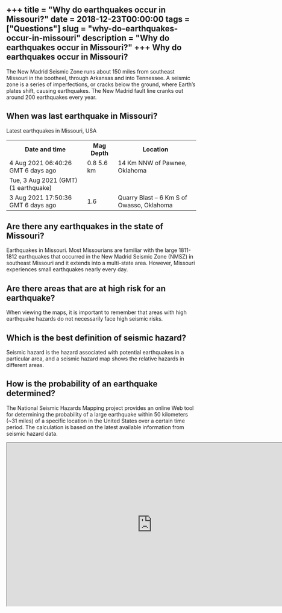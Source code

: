 +++
title = "Why do earthquakes occur in Missouri?"
date = 2018-12-23T00:00:00
tags = ["Questions"]
slug = "why-do-earthquakes-occur-in-missouri"
description = "Why do earthquakes occur in Missouri?"
+++
Why do earthquakes occur in Missouri?
-------------------------------------

The New Madrid Seismic Zone runs about 150 miles from southeast Missouri in the bootheel, through Arkansas and into Tennessee. A seismic zone is a series of imperfections, or cracks below the ground, where Earth’s plates shift, causing earthquakes. The New Madrid fault line cranks out around 200 earthquakes every year.

When was last earthquake in Missouri?
-------------------------------------

Latest earthquakes in Missouri, USA

<table><tr><th>Date and time</th><th>Mag Depth</th><th>Location</th></tr><tr><td>4 Aug 2021 06:40:26 GMT 6 days ago</td><td>0.8 5.6 km</td><td>14 Km NNW of Pawnee, Oklahoma</td></tr><tr><td>Tue, 3 Aug 2021 (GMT) (1 earthquake)</td></tr><tr><td>3 Aug 2021 17:50:36 GMT 6 days ago</td><td>1.6</td><td>Quarry Blast – 6 Km S of Owasso, Oklahoma</td></tr></table>

Are there any earthquakes in the state of Missouri?
---------------------------------------------------

Earthquakes in Missouri. Most Missourians are familiar with the large 1811-1812 earthquakes that occurred in the New Madrid Seismic Zone (NMSZ) in southeast Missouri and it extends into a multi-state area. However, Missouri experiences small earthquakes nearly every day.

Are there areas that are at high risk for an earthquake?
--------------------------------------------------------

When viewing the maps, it is important to remember that areas with high earthquake hazards do not necessarily face high seismic risks.

Which is the best definition of seismic hazard?
-----------------------------------------------

Seismic hazard is the hazard associated with potential earthquakes in a particular area, and a seismic hazard map shows the relative hazards in different areas.

How is the probability of an earthquake determined?
---------------------------------------------------

The National Seismic Hazards Mapping project provides an online Web tool for determining the probability of a large earthquake within 50 kilometers (~31 miles) of a specific location in the United States over a certain time period. The calculation is based on the latest available information from seismic hazard data.

<iframe allow="accelerometer; autoplay; clipboard-write; encrypted-media; gyroscope; picture-in-picture" allowfullscreen="" class="__youtube_prefs__  epyt-is-override  no-lazyload" data-no-lazy="1" data-origheight="433" data-origwidth="770" data-skipgform_ajax_framebjll="" height="433" id="_ytid_82699" loading="lazy" src="https://www.youtube.com/embed/MQNKpS0xrwM?enablejsapi=1&autoplay=0&cc_load_policy=0&cc_lang_pref=&iv_load_policy=1&loop=0&modestbranding=0&rel=1&fs=1&playsinline=0&autohide=2&theme=dark&color=red&controls=1&" title="YouTube player" width="770"></iframe>